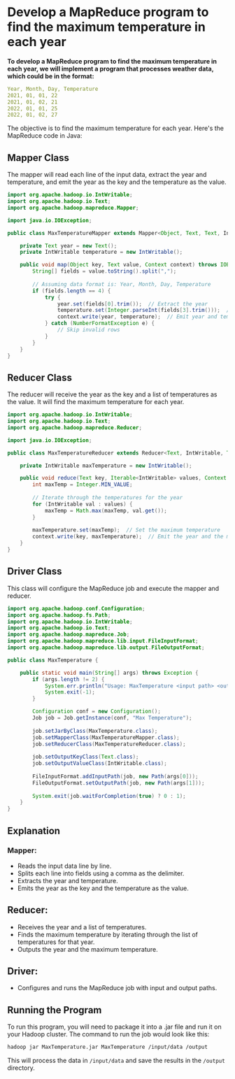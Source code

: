 # Develop a MapReduce program to find the maximum temperature in each year

**To develop a MapReduce program to find the maximum temperature in each year, we will implement a program that processes weather data, which could be in the format:**

```yaml
Year, Month, Day, Temperature
2021, 01, 01, 22
2021, 01, 02, 21
2022, 01, 01, 25
2022, 01, 02, 27
```

The objective is to find the maximum temperature for each year. Here's the MapReduce code in Java:

## Mapper Class
The mapper will read each line of the input data, extract the year and temperature, and emit the year as the key and the temperature as the value.

```java
import org.apache.hadoop.io.IntWritable;
import org.apache.hadoop.io.Text;
import org.apache.hadoop.mapreduce.Mapper;

import java.io.IOException;

public class MaxTemperatureMapper extends Mapper<Object, Text, Text, IntWritable> {

    private Text year = new Text();
    private IntWritable temperature = new IntWritable();

    public void map(Object key, Text value, Context context) throws IOException, InterruptedException {
        String[] fields = value.toString().split(",");
        
        // Assuming data format is: Year, Month, Day, Temperature
        if (fields.length == 4) {
            try {
                year.set(fields[0].trim());  // Extract the year
                temperature.set(Integer.parseInt(fields[3].trim()));  // Extract the temperature
                context.write(year, temperature);  // Emit year and temperature as key-value pair
            } catch (NumberFormatException e) {
                // Skip invalid rows
            }
        }
    }
}
```


## Reducer Class
The reducer will receive the year as the key and a list of temperatures as the value. It will find the maximum temperature for each year.

```java
import org.apache.hadoop.io.IntWritable;
import org.apache.hadoop.io.Text;
import org.apache.hadoop.mapreduce.Reducer;

import java.io.IOException;

public class MaxTemperatureReducer extends Reducer<Text, IntWritable, Text, IntWritable> {

    private IntWritable maxTemperature = new IntWritable();

    public void reduce(Text key, Iterable<IntWritable> values, Context context) throws IOException, InterruptedException {
        int maxTemp = Integer.MIN_VALUE;
        
        // Iterate through the temperatures for the year
        for (IntWritable val : values) {
            maxTemp = Math.max(maxTemp, val.get());
        }
        
        maxTemperature.set(maxTemp);  // Set the maximum temperature
        context.write(key, maxTemperature);  // Emit the year and the maximum temperature
    }
}
```

## Driver Class
This class will configure the MapReduce job and execute the mapper and reducer.

```java
import org.apache.hadoop.conf.Configuration;
import org.apache.hadoop.fs.Path;
import org.apache.hadoop.io.IntWritable;
import org.apache.hadoop.io.Text;
import org.apache.hadoop.mapreduce.Job;
import org.apache.hadoop.mapreduce.lib.input.FileInputFormat;
import org.apache.hadoop.mapreduce.lib.output.FileOutputFormat;

public class MaxTemperature {

    public static void main(String[] args) throws Exception {
        if (args.length != 2) {
            System.err.println("Usage: MaxTemperature <input path> <output path>");
            System.exit(-1);
        }

        Configuration conf = new Configuration();
        Job job = Job.getInstance(conf, "Max Temperature");
        
        job.setJarByClass(MaxTemperature.class);
        job.setMapperClass(MaxTemperatureMapper.class);
        job.setReducerClass(MaxTemperatureReducer.class);
        
        job.setOutputKeyClass(Text.class);
        job.setOutputValueClass(IntWritable.class);
        
        FileInputFormat.addInputPath(job, new Path(args[0]));
        FileOutputFormat.setOutputPath(job, new Path(args[1]));
        
        System.exit(job.waitForCompletion(true) ? 0 : 1);
    }
}
```

## Explanation
  ### Mapper:

  * Reads the input data line by line.
  * Splits each line into fields using a comma as the delimiter.
  * Extracts the year and temperature.
  * Emits the year as the key and the temperature as the value.

  ## Reducer:

  * Receives the year and a list of temperatures.
  * Finds the maximum temperature by iterating through the list of temperatures for that year.
  * Outputs the year and the maximum temperature.

  ## Driver:

  * Configures and runs the MapReduce job with input and output paths.

## Running the Program
To run this program, you will need to package it into a .jar file and run it on your Hadoop cluster. The command to run the job would look like this:

```bash
hadoop jar MaxTemperature.jar MaxTemperature /input/data /output
```
This will process the data in <code>/input/data</code> and save the results in the <code>/output</code> directory.

